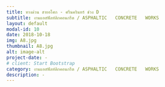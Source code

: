 ```yaml
---
title: ทางด่วน สายอโศก - ศรีนครินทร์ ช่วง D
subtitle: งานแอสฟัลท์ติกคอนกรีต / ASPHALTIC   CONCRETE   WORKS
layout: default
modal-id: 10
date: 2018-10-18
img: A8.jpg
thumbnail: A8.jpg
alt: image-alt
project-date: -
# client: Start Bootstrap
category: งานแอสฟัลท์ติกคอนกรีต / ASPHALTIC   CONCRETE   WORKS
description: -
---
```

